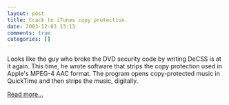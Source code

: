 ```yaml
---
layout: post
title: Crack to iTunes copy protection.
date: 2003-12-03 13:13
comments: true
categories: []
---
```

Looks like the guy who broke the DVD security code by writing DeCSS is at it again. This time, he wrote software that strips the copy protection used in Apple's MPEG-4 AAC format. The program opens copy-protected music in QuickTime and then strips the music, digitally.

<a href="http://www.informationweek.com/story/showArticle.jhtml?articleID=16400913">Read more...</a>
